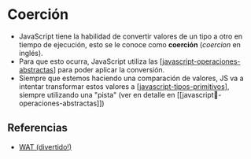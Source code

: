 # Coerción

- JavaScript tiene la habilidad de convertir valores de un tipo a otro en tiempo de ejecución, esto se le conoce como **coerción** (_coercion_ en inglés).
- Para que esto ocurra, JavaScript utiliza las [[javascript-operaciones-abstractas]] para poder aplicar la conversión.
- Siempre que estemos haciendo una comparación de valores, JS va a intentar transformar estos valores a [[javascript-tipos-primitivos]], siempre utilizando una "pista" (ver en detalle en [[javascript-operaciones-abstractas]])

## Referencias

- [WAT (divertido!)](https://www.destroyallsoftware.com/talks/wat)

[//begin]: # "Autogenerated link references for markdown compatibility"
[javascript-operaciones-abstractas]: javascript-operaciones-abstractas "Operaciones Abstractas en JavaScript"
[javascript-tipos-primitivos]: javascript-tipos-primitivos "Tipos Primitivos"
[//end]: # "Autogenerated link references"